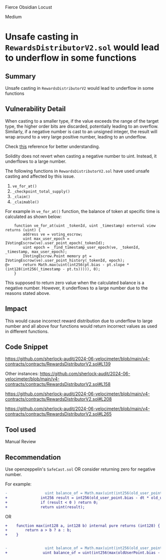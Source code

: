 Fierce Obsidian Locust

Medium

# Unsafe casting in `RewardsDistributorV2.sol` would lead to underflow in some functions

## Summary
Unsafe casting in `RewardsDistributorV2` would lead to underflow in some functions

## Vulnerability Detail

When casting to a smaller type, if the value exceeds the range of the target type, the higher order bits are discarded, potentially leading to an overflow. Similarly, if a negative number is cast to an unsigned integer, the result will wrap around to a very large positive number, leading to an underflow.

Check [this](https://zokyo-auditing-tutorials.gitbook.io/zokyo-tutorials/tutorials/tutorial-2-unsafe-casting/understanding-casting) reference for better understanding.

Solidity does not revert when casting a negative number to uint. Instead, it underflows to a large number.

The following functions in `RewardsDistributorV2.sol` have used unsafe casting and affected by this issue.

1) `ve_for_at()`
2) `_checkpoint_total_supply()`
3) `_claim()`
4) `_claimable()`

For example in `ve_for_at()` function, the balance of token at specific time is calculated as shown  below:

```solidity
    function ve_for_at(uint _tokenId, uint _timestamp) external view returns (uint) {
        address ve = voting_escrow;
        uint max_user_epoch = IVotingEscrow(ve).user_point_epoch(_tokenId);
        uint epoch = _find_timestamp_user_epoch(ve, _tokenId, _timestamp, max_user_epoch);
        IVotingEscrow.Point memory pt = IVotingEscrow(ve).user_point_history(_tokenId, epoch);
@>      return Math.max(uint(int256(pt.bias - pt.slope * (int128(int256(_timestamp - pt.ts))))), 0);
    }
```

This supposed to return zero value when the calculated balance is a negative number. However, it underflows to a large number due to the reasons stated above.

## Impact
This would cause incorrect reward distribution due to underflow to large number and all above four functions would return incorrect values as used in different functions.

## Code Snippet
https://github.com/sherlock-audit/2024-06-velocimeter/blob/main/v4-contracts/contracts/RewardsDistributorV2.sol#L139

Other instances:
https://github.com/sherlock-audit/2024-06-velocimeter/blob/main/v4-contracts/contracts/RewardsDistributorV2.sol#L158

https://github.com/sherlock-audit/2024-06-velocimeter/blob/main/v4-contracts/contracts/RewardsDistributorV2.sol#L208

https://github.com/sherlock-audit/2024-06-velocimeter/blob/main/v4-contracts/contracts/RewardsDistributorV2.sol#L265

## Tool used
Manual Review

## Recommendation
Use openzeppelin's `SafeCast.sol` OR consider returning zero for negative number.

For example:

```diff
-                 uint balance_of = Math.max(uint(int256(old_user_point.bias - dt * old_user_point.slope)), 0);
+               int256 result = int256(old_user_point.bias - dt * old_user_point.slope);
+               if (result < 0 ) return 0;
+               return uint(result);
```

OR

```diff
+    function max(int128 a, int128 b) internal pure returns (int128) {
+        return a > b ? a : b;
+    }


-                 uint balance_of = Math.max(uint(int256(old_user_point.bias - dt * old_user_point.slope)), 0);
+                uint balance_of = uint(int256(max(oldUserPoint.bias - dt * oldUserPoint.slope, 0)));
```